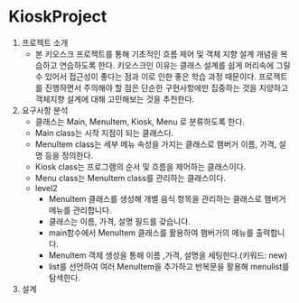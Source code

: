 # KioskProject

1. 프로젝트 소개
    - 본 키오스크 프로젝트를 통해 기초적인 흐름 제어 및 객체 지향 설계 개념을 복습하고 연습하도록 한다. 키오스크인 이유는 클래스 설계를 쉽게 머리속에 그릴 수 있어서 접근성이 좋다는 점과 이로 인한 좋은 학습 과정 때문이다. 프로젝트를 진행하면서 주의해야 할 점은 단순한 구현사항에만 집중하는 것을 지양하고 객체지향 설계에 대해 고민해보는 것을 추천한다.
2. 요구사항 분석
    - 클래스는 Main, MenuItem, Kiosk, Menu 로 분류하도록 한다.
    - Main class는 시작 지점이 되는 클래스다.
    - MenuItem class는 세부 메뉴 속성을 가지는 클래스로 햄버거 이름, 가격, 설명 등을 정의한다.
    - Kiosk class는 프로그램의 순서 및 흐름을 제어하는 클래스이다.
    - Menu class는 MenuItem class를 관리하는 클래스이다.
    - level2
      -  MenuItem 클래스를 생성해 개별 음식 항목을 관리하는 클래스로 햄버거 메뉴를 관리합니다.
      - 클래스는 이름, 가격, 설명 필드를 갖습니다.
      - main함수에서 MenuItem 클래스를 활용하여 햄버거의 메뉴를 출력합니다.
      - MenuItem 객체 생성을 통해 이름 ,가격, 설명을 세팅한다.(키워드: new)
      - list를 선언하여 여러 MenuItem을 추가하고 반복문을 활용해 menulist를 탐색한다.
3. 설계